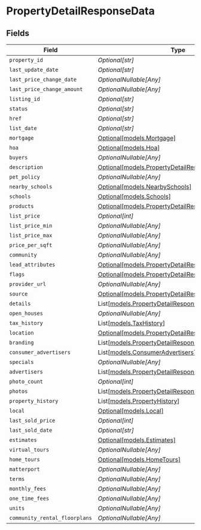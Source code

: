 # PropertyDetailResponseData


## Fields

| Field                                                                                                      | Type                                                                                                       | Required                                                                                                   | Description                                                                                                |
| ---------------------------------------------------------------------------------------------------------- | ---------------------------------------------------------------------------------------------------------- | ---------------------------------------------------------------------------------------------------------- | ---------------------------------------------------------------------------------------------------------- |
| `property_id`                                                                                              | *Optional[str]*                                                                                            | :heavy_minus_sign:                                                                                         | N/A                                                                                                        |
| `last_update_date`                                                                                         | *Optional[str]*                                                                                            | :heavy_minus_sign:                                                                                         | N/A                                                                                                        |
| `last_price_change_date`                                                                                   | *OptionalNullable[Any]*                                                                                    | :heavy_minus_sign:                                                                                         | N/A                                                                                                        |
| `last_price_change_amount`                                                                                 | *OptionalNullable[Any]*                                                                                    | :heavy_minus_sign:                                                                                         | N/A                                                                                                        |
| `listing_id`                                                                                               | *Optional[str]*                                                                                            | :heavy_minus_sign:                                                                                         | N/A                                                                                                        |
| `status`                                                                                                   | *Optional[str]*                                                                                            | :heavy_minus_sign:                                                                                         | N/A                                                                                                        |
| `href`                                                                                                     | *Optional[str]*                                                                                            | :heavy_minus_sign:                                                                                         | N/A                                                                                                        |
| `list_date`                                                                                                | *Optional[str]*                                                                                            | :heavy_minus_sign:                                                                                         | N/A                                                                                                        |
| `mortgage`                                                                                                 | [Optional[models.Mortgage]](../models/mortgage.md)                                                         | :heavy_minus_sign:                                                                                         | N/A                                                                                                        |
| `hoa`                                                                                                      | [Optional[models.Hoa]](../models/hoa.md)                                                                   | :heavy_minus_sign:                                                                                         | N/A                                                                                                        |
| `buyers`                                                                                                   | *OptionalNullable[Any]*                                                                                    | :heavy_minus_sign:                                                                                         | N/A                                                                                                        |
| `description`                                                                                              | [Optional[models.PropertyDetailResponseDescription]](../models/propertydetailresponsedescription.md)       | :heavy_minus_sign:                                                                                         | N/A                                                                                                        |
| `pet_policy`                                                                                               | *OptionalNullable[Any]*                                                                                    | :heavy_minus_sign:                                                                                         | N/A                                                                                                        |
| `nearby_schools`                                                                                           | [Optional[models.NearbySchools]](../models/nearbyschools.md)                                               | :heavy_minus_sign:                                                                                         | N/A                                                                                                        |
| `schools`                                                                                                  | [Optional[models.Schools]](../models/schools.md)                                                           | :heavy_minus_sign:                                                                                         | N/A                                                                                                        |
| `products`                                                                                                 | [Optional[models.PropertyDetailResponseProducts]](../models/propertydetailresponseproducts.md)             | :heavy_minus_sign:                                                                                         | N/A                                                                                                        |
| `list_price`                                                                                               | *Optional[int]*                                                                                            | :heavy_minus_sign:                                                                                         | N/A                                                                                                        |
| `list_price_min`                                                                                           | *OptionalNullable[Any]*                                                                                    | :heavy_minus_sign:                                                                                         | N/A                                                                                                        |
| `list_price_max`                                                                                           | *OptionalNullable[Any]*                                                                                    | :heavy_minus_sign:                                                                                         | N/A                                                                                                        |
| `price_per_sqft`                                                                                           | *OptionalNullable[Any]*                                                                                    | :heavy_minus_sign:                                                                                         | N/A                                                                                                        |
| `community`                                                                                                | *OptionalNullable[Any]*                                                                                    | :heavy_minus_sign:                                                                                         | N/A                                                                                                        |
| `lead_attributes`                                                                                          | [Optional[models.PropertyDetailResponseLeadAttributes]](../models/propertydetailresponseleadattributes.md) | :heavy_minus_sign:                                                                                         | N/A                                                                                                        |
| `flags`                                                                                                    | [Optional[models.PropertyDetailResponseFlags]](../models/propertydetailresponseflags.md)                   | :heavy_minus_sign:                                                                                         | N/A                                                                                                        |
| `provider_url`                                                                                             | *OptionalNullable[Any]*                                                                                    | :heavy_minus_sign:                                                                                         | N/A                                                                                                        |
| `source`                                                                                                   | [Optional[models.PropertyDetailResponseSource]](../models/propertydetailresponsesource.md)                 | :heavy_minus_sign:                                                                                         | N/A                                                                                                        |
| `details`                                                                                                  | List[[models.PropertyDetailResponseDetails](../models/propertydetailresponsedetails.md)]                   | :heavy_minus_sign:                                                                                         | N/A                                                                                                        |
| `open_houses`                                                                                              | *OptionalNullable[Any]*                                                                                    | :heavy_minus_sign:                                                                                         | N/A                                                                                                        |
| `tax_history`                                                                                              | List[[models.TaxHistory](../models/taxhistory.md)]                                                         | :heavy_minus_sign:                                                                                         | N/A                                                                                                        |
| `location`                                                                                                 | [Optional[models.PropertyDetailResponseLocation]](../models/propertydetailresponselocation.md)             | :heavy_minus_sign:                                                                                         | N/A                                                                                                        |
| `branding`                                                                                                 | List[[models.PropertyDetailResponseBranding](../models/propertydetailresponsebranding.md)]                 | :heavy_minus_sign:                                                                                         | N/A                                                                                                        |
| `consumer_advertisers`                                                                                     | List[[models.ConsumerAdvertisers](../models/consumeradvertisers.md)]                                       | :heavy_minus_sign:                                                                                         | N/A                                                                                                        |
| `specials`                                                                                                 | *OptionalNullable[Any]*                                                                                    | :heavy_minus_sign:                                                                                         | N/A                                                                                                        |
| `advertisers`                                                                                              | List[[models.PropertyDetailResponseAdvertisers](../models/propertydetailresponseadvertisers.md)]           | :heavy_minus_sign:                                                                                         | N/A                                                                                                        |
| `photo_count`                                                                                              | *Optional[int]*                                                                                            | :heavy_minus_sign:                                                                                         | N/A                                                                                                        |
| `photos`                                                                                                   | List[[models.PropertyDetailResponsePhotos](../models/propertydetailresponsephotos.md)]                     | :heavy_minus_sign:                                                                                         | N/A                                                                                                        |
| `property_history`                                                                                         | List[[models.PropertyHistory](../models/propertyhistory.md)]                                               | :heavy_minus_sign:                                                                                         | N/A                                                                                                        |
| `local`                                                                                                    | [Optional[models.Local]](../models/local.md)                                                               | :heavy_minus_sign:                                                                                         | N/A                                                                                                        |
| `last_sold_price`                                                                                          | *Optional[int]*                                                                                            | :heavy_minus_sign:                                                                                         | N/A                                                                                                        |
| `last_sold_date`                                                                                           | *Optional[str]*                                                                                            | :heavy_minus_sign:                                                                                         | N/A                                                                                                        |
| `estimates`                                                                                                | [Optional[models.Estimates]](../models/estimates.md)                                                       | :heavy_minus_sign:                                                                                         | N/A                                                                                                        |
| `virtual_tours`                                                                                            | *OptionalNullable[Any]*                                                                                    | :heavy_minus_sign:                                                                                         | N/A                                                                                                        |
| `home_tours`                                                                                               | [Optional[models.HomeTours]](../models/hometours.md)                                                       | :heavy_minus_sign:                                                                                         | N/A                                                                                                        |
| `matterport`                                                                                               | *OptionalNullable[Any]*                                                                                    | :heavy_minus_sign:                                                                                         | N/A                                                                                                        |
| `terms`                                                                                                    | *OptionalNullable[Any]*                                                                                    | :heavy_minus_sign:                                                                                         | N/A                                                                                                        |
| `monthly_fees`                                                                                             | *OptionalNullable[Any]*                                                                                    | :heavy_minus_sign:                                                                                         | N/A                                                                                                        |
| `one_time_fees`                                                                                            | *OptionalNullable[Any]*                                                                                    | :heavy_minus_sign:                                                                                         | N/A                                                                                                        |
| `units`                                                                                                    | *OptionalNullable[Any]*                                                                                    | :heavy_minus_sign:                                                                                         | N/A                                                                                                        |
| `community_rental_floorplans`                                                                              | *OptionalNullable[Any]*                                                                                    | :heavy_minus_sign:                                                                                         | N/A                                                                                                        |